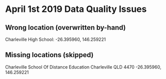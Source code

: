 # April 1st 2019 Data Quality Issues

## Wrong location (overwritten by-hand)

Charleville High School: -26.395960, 146.259221

## Missing locations (skipped)

Charleville School Of Distance Education
Charleville QLD 4470
-26.395960, 146.259221
